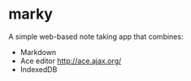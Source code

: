 marky
=====
A simple web-based note taking app that combines:
* Markdown
* Ace editor http://ace.ajax.org/
* IndexedDB

